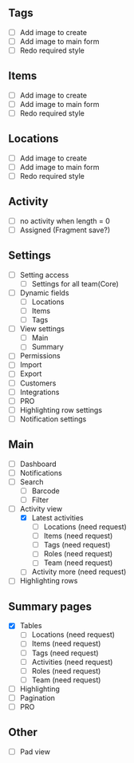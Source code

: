 ## Tags

- [ ] Add image to create
- [ ] Add image to main form
- [ ] Redo required style 

## Items

- [ ] Add image to create
- [ ] Add image to main form
- [ ] Redo required style 

## Locations

- [ ] Add image to create
- [ ] Add image to main form
- [ ] Redo required style 

## Activity

- [ ] no activity when length = 0
- [ ] Assigned (Fragment save?)

## Settings

- [ ] Setting access
    - [ ] Settings for all team(Core)
- [ ] Dynamic fields
    - [ ] Locations
    - [ ] Items
    - [ ] Tags
- [ ] View settings
    - [ ] Main
    - [ ] Summary
- [ ] Permissions
- [ ] Import
- [ ] Export
- [ ] Customers
- [ ] Integrations
- [ ] PRO
- [ ] Highlighting row settings
- [ ] Notification settings

## Main

- [ ] Dashboard
- [ ] Notifications
- [ ] Search
    - [ ] Barcode
    - [ ] Filter
- [ ] Activity view
    - [x] Latest activities
        - [ ] Locations (need request)
        - [ ] Items (need request)
        - [ ] Tags (need request)
        - [ ] Roles (need request)
        - [ ] Team (need request)
    - [ ] Activity more (need request)
- [ ] Highlighting rows

## Summary pages

- [x] Tables
    - [ ] Locations (need request)
    - [ ] Items (need request)
    - [ ] Tags (need request)
    - [ ] Activities (need request)
    - [ ] Roles (need request)
    - [ ] Team (need request)
- [ ] Highlighting
- [ ] Pagination
- [ ] PRO

## Other

- [ ] Pad view
